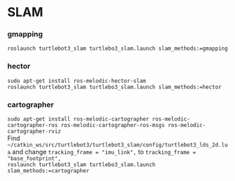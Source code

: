 # SLAM

### gmapping

`roslaunch turtlebot3_slam turtlebo3_slam.launch slam_methods:=gmapping`

### hector

`sudo apt-get install ros-melodic-hector-slam`\
`roslaunch turtlebot3_slam turtlebo3_slam.launch slam_methods:=hector`

### cartographer

`sudo apt-get install ros-melodic-cartographer ros-melodic-cartographer-ros ros-melodic-cartographer-ros-msgs ros-melodic-cartographer-rviz`\
Find `~/catkin_ws/src/turtlebot3/turtlebot3_slam/config/turtlebot3_lds_2d.lua` and change `tracking_frame = "imu_link",` to `tracking_frame = "base_footprint",`\
`roslaunch turtlebot3_slam turtlebo3_slam.launch slam_methods:=cartographer`
